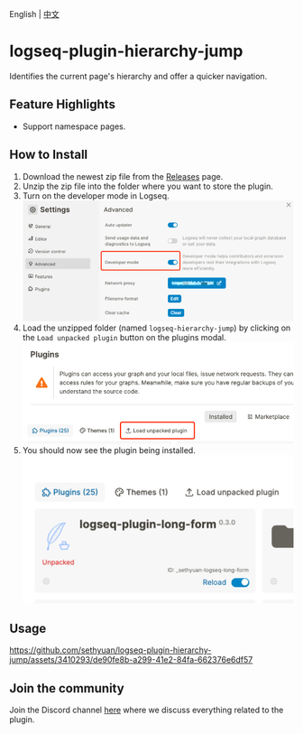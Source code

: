 English | [中文](README.zh.md)

# logseq-plugin-hierarchy-jump

Identifies the current page's hierarchy and offer a quicker navigation.

## Feature Highlights

- Support namespace pages.

## How to Install

1. Download the newest zip file from the [Releases](https://github.com/sethyuan/logseq-hierarchy-jump/releases) page.
1. Unzip the zip file into the folder where you want to store the plugin.
1. Turn on the developer mode in Logseq. ![](./assets/developer_mode.png)
1. Load the unzipped folder (named `logseq-hierarchy-jump`) by clicking on the `Load unpacked plugin` button on the plugins modal. ![](./assets/load_plugin.png)
1. You should now see the plugin being installed. ![](./assets/plugin_installed.png)

## Usage

https://github.com/sethyuan/logseq-plugin-hierarchy-jump/assets/3410293/de90fe8b-a299-41e2-84fa-662376e6df57

## Join the community

Join the Discord channel [here](https://discord.gg/DHud5TtMSK) where we discuss everything related to the plugin.
